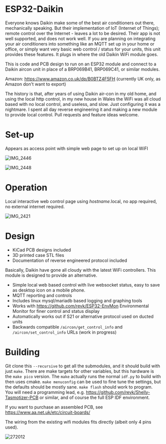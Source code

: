 # ESP32-Daikin

Everyone knows Daikin make some of the best air conditioners out there, mechanically speaking. But their implementation of IoT (Internet of Things); remote control over the Internet -  leaves a lot to be desired. Their app is not well supported, and does not work well. If you are planning on integrating your air conditioners into something like an MQTT set up in your home or office, or simply want very basic web control / status for your units, this unit provides these features. It plugs in where the old Daikin WiFi module goes.

This is code and PCB design to run on an ESP32 module and connect to a Daikin aircon unit in place of a BRP069B41, BRP069C41, or similar modules.

Amazon: https://www.amazon.co.uk/dp/B0BTZ4F5FH (currently UK only, as Amazon don't want to export)

The history is that, after years of using Daikin air-con in my old home, and using the local http control, in my new house in Wales the WiFi was all cloud based with no local control, and useless, and slow. Just configuring it was a nightmare. I spent all day reverse engineering it and making a new module to provide local control. Pull requests and feature ideas welcome.

# Set-up

Appears as access point with simple web page to set up on local WiFI

![IMG_2446](https://user-images.githubusercontent.com/996983/218394248-b409626b-2614-439d-95f4-71527c00aaa7.PNG)

![IMG_2448](https://user-images.githubusercontent.com/996983/218394254-e03537f7-09a0-490d-aa38-b6964a5cd77f.PNG)

# Operation

Local interactive web control page using *hostname*.local, no app required, no external internet required.

![IMG_2421](https://user-images.githubusercontent.com/996983/218394392-48b47be4-5989-474e-beab-734dd6ef83d9.PNG)

# Design

* KiCad PCB designs included
* 3D printed case STL files
* Documentation of reverse engineered protocol included

Basically, Daikin have gone all cloudy with the latest WiFi controllers. This module is designed to provide an alternative.

* Simple local web based control with live websocket status, easy to save as desktop icon on a mobile phone.
* MQTT reporting and controls
* Includes linux mysql/mariadb based logging and graphing tools
* Works with https://github.com/revk/ESP32-EnvMon Environmental Monitor for finer control and status display
* Automatically works out if S21 or alternative protocol used on ducted units
* Backwards compatible `/aircon/get_control_info` and `/aircon/set_control_info` URLs (work in progress)

# Building

Git clone this `--recursive` to get all the submodules, and it should build with just `make`. There are make targets for other variables, but this hardware is the `make pico` version. The `make` actually runs the normal `idf.py` to build with then uses cmake. `make menuconfig` can be used to fine tune the settings, but the defaults should be mostly sane. `make flash` should work to program. You will need a programming lead, e.g. https://github.com/revk/Shelly-Tasmotizer-PCB or similar, and of course the full ESP IDF environment.

If you want to purchase an assembled PCB, see https://www.aa.net.uk/etc/circuit-boards/

The wiring from the existing wifi modules fits directly (albeit only 4 pins used).

![272012](https://user-images.githubusercontent.com/996983/169694456-bd870348-f9bf-4c31-a2e3-00da13320ffc.jpg)
